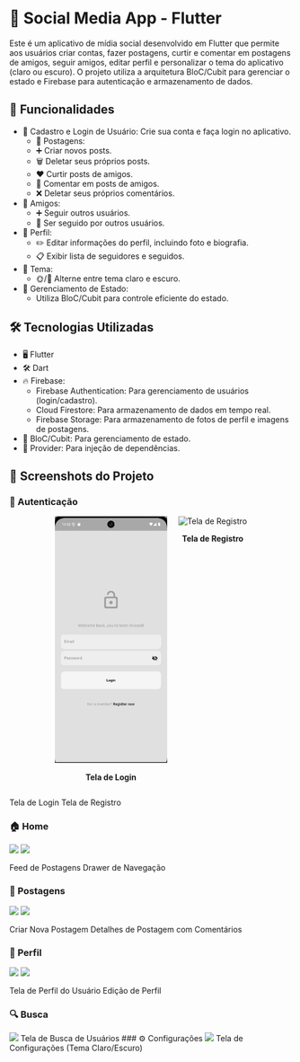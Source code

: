 # 📱 Social Media App - Flutter
Este é um aplicativo de mídia social desenvolvido em Flutter que permite aos usuários criar contas, fazer postagens, curtir e comentar em postagens de amigos, seguir amigos, editar perfil e personalizar o tema do aplicativo (claro ou escuro). O projeto utiliza a arquitetura BloC/Cubit para gerenciar o estado e Firebase para autenticação e armazenamento de dados.

## 🌟 Funcionalidades
* 🔑 Cadastro e Login de Usuário: Crie sua conta e faça login no aplicativo.
    * 📝 Postagens:
    * ➕ Criar novos posts.
    * 🗑️ Deletar seus próprios posts.
    * ❤️ Curtir posts de amigos.
    * 💬 Comentar em posts de amigos.
    * ❌ Deletar seus próprios comentários.
* 👥 Amigos:
    * ➕ Seguir outros usuários.
    * 🔔 Ser seguido por outros usuários.
* 👤 Perfil:
    * ✏️ Editar informações do perfil, incluindo foto e biografia.
    * 📋 Exibir lista de seguidores e seguidos.
* 🎨 Tema:
    * 🌞/🌙 Alterne entre tema claro e escuro.
* 📲 Gerenciamento de Estado:
  * Utiliza BloC/Cubit para controle eficiente do estado.
## 🛠️ Tecnologias Utilizadas
* 🖥️ Flutter
* 🛠️ Dart
* 🔥 Firebase:
  * Firebase Authentication: Para gerenciamento de usuários (login/cadastro).
  * Cloud Firestore: Para armazenamento de dados em tempo real.
  * Firebase Storage: Para armazenamento de fotos de perfil e imagens de postagens.
* 🎯 BloC/Cubit: Para gerenciamento de estado.
* 🔌 Provider: Para injeção de dependências.
## 📸 Screenshots do Projeto
### 🔑 Autenticação

<div align="center">
   <div style="display: flex; justify-content: center; gap: 20px;"> 
      <div> 
         <img src="https://github.com/LuPiran/clone_instagram/blob/main/screenshots/tela_login.png" alt="Tela de Login" width="200"> 
         <p><b>Tela de Login</b></p> 
      </div> 
      <div> 
         <img src="./screenshots/tela_cadastro" alt="Tela de Registro" width="200"> 
         <p><b>Tela de Registro</b></p> 
      </div> 
   </div> 
</div>


Tela de Login
Tela de Registro
### 🏠 Home
<img src="link_da_imagem_3" width="250"> <img src="link_da_imagem_4" width="250">

Feed de Postagens
Drawer de Navegação
### 📝 Postagens
<img src="link_da_imagem_5" width="250"> <img src="link_da_imagem_6" width="250">

Criar Nova Postagem
Detalhes de Postagem com Comentários
### 👤 Perfil
<img src="link_da_imagem_7" width="250"> <img src="link_da_imagem_8" width="250">

Tela de Perfil do Usuário
Edição de Perfil
### 🔍 Busca
<img src="link_da_imagem_9" width="250">
Tela de Busca de Usuários
### ⚙️ Configurações
<img src="link_da_imagem_10" width="250">
Tela de Configurações (Tema Claro/Escuro)
